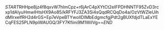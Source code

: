 $START$RHHpe8jz4f8qxvW7hlmCpz+r6jArC4pXYtCt2eIFPDHNNTF95ZvD3rcxp1dAIyuHmwIHtsHX9Ao85/kRFYFJ3ZA3Si4sQqdRCQqDo4a/OzVtWZleUihdMIrxelfRH2d4rGS+Ep7eVpeBTYwoIlDIMbEdgmcfgjPdt2gBUXfdjdTLaExYECqFES25PLN9piWAUGQ/3FY7Kfiini9M1WiIVg==$END$